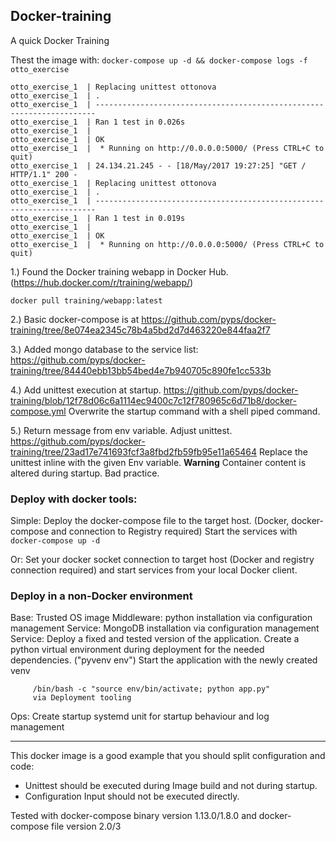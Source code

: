 ## Docker-training
A quick Docker Training

Thest the image with:
```docker-compose up -d && docker-compose logs -f otto_exercise```

```
otto_exercise_1  | Replacing unittest ottonova
otto_exercise_1  | .
otto_exercise_1  | ----------------------------------------------------------------------
otto_exercise_1  | Ran 1 test in 0.026s
otto_exercise_1  |
otto_exercise_1  | OK
otto_exercise_1  |  * Running on http://0.0.0.0:5000/ (Press CTRL+C to quit)
otto_exercise_1  | 24.134.21.245 - - [18/May/2017 19:27:25] "GET / HTTP/1.1" 200 -
otto_exercise_1  | Replacing unittest ottonova
otto_exercise_1  | .
otto_exercise_1  | ----------------------------------------------------------------------
otto_exercise_1  | Ran 1 test in 0.019s
otto_exercise_1  |
otto_exercise_1  | OK
otto_exercise_1  |  * Running on http://0.0.0.0:5000/ (Press CTRL+C to quit)
```

1.) Found the Docker training webapp in Docker Hub. (https://hub.docker.com/r/training/webapp/)

```docker pull training/webapp:latest```


2.) Basic docker-compose is at https://github.com/pyps/docker-training/tree/8e074ea2345c78b4a5bd2d7d463220e844faa2f7


3.) Added mongo database to the service list: https://github.com/pyps/docker-training/tree/84440ebb13bb54bed4e7b940705c890fe1cc533b


4.) Add unittest execution at startup. https://github.com/pyps/docker-training/blob/12f78d06c6a1114ec9400c7c12f780965c6d71b8/docker-compose.yml
Overwrite the startup command with a shell piped command.


5.) Return message from env variable. Adjust unittest. https://github.com/pyps/docker-training/tree/23ad17e741693fcf3a8fbd2fb59fb95e11a65464
Replace the unittest inline with the given Env variable.
**Warning** Container content is altered during startup. Bad practice.


### Deploy with docker tools:

Simple:
Deploy the docker-compose file to the target host. (Docker, docker-compose and connection to Registry required)
Start the services with ```docker-compose up -d```

Or:
Set your docker socket connection to target host (Docker and registry connection required) and start services from your local Docker client.


### Deploy in a non-Docker environment

Base: Trusted OS image
Middleware: python installation via configuration management
Service: MongoDB installation via configuration management
Service: Deploy a fixed and tested version of the application. Create a python virtual environment during deployment for the needed dependencies. ("pyvenv env")
         Start the application with the newly created venv

         /bin/bash -c "source env/bin/activate; python app.py"
         via Deployment tooling
Ops: Create startup systemd unit for startup behaviour and log management

-----

This docker image is a good example that you should split configuration and code:
* Unittest should be executed during Image build and not during startup.
* Configuration Input should not be executed directly.

Tested with docker-compose binary version 1.13.0/1.8.0 and docker-compose file version 2.0/3
